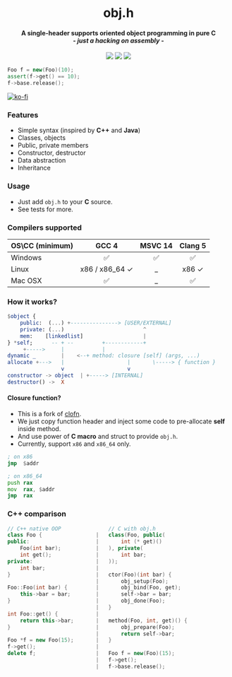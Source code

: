 <p align="center">
    <h1 align="center">obj.h</h1>
    <h4 align="center">
        A single-header supports oriented object programming in pure C
       <br>
        - <i>just a hacking on assembly</i> -
    </h4>
    <p align="center">
        <a href="https://travis-ci.org/wy3/wobj" target="_blank"><img src="https://travis-ci.org/small-c/obj.h.svg?branch=master"></a>
        <a href="#"><img src="https://img.shields.io/badge/cc-multiple-blue.svg"></a>
        <a href="#"><img src="https://img.shields.io/badge/sloc-375-lightgrey.svg"></a>
    </p>
</p>

```cpp
Foo f = new(Foo)(10);
assert(f->get() == 10);
f->base.release();
```

[![ko-fi](https://www.ko-fi.com/img/githubbutton_sm.svg)](https://ko-fi.com/L3L6W74V)

### Features
- Simple syntax (inspired by **C++** and **Java**)
- Classes, objects
- Public, private members
- Constructor, destructor
- Data abstraction
- Inheritance

### Usage

- Just add `obj.h` to your **C** source.
- See tests for more.

### Compilers supported

OS\CC (minimum)  | GCC 4 | MSVC 14 | Clang 5
:-------|:---:|:----:|:----:
Windows | ✅  | ✅   | ✅
Linux   | x86 / x86_64 ✓ | _ | x86 ✓
Mac OSX | ✅  | _    | ✅

### How it works?

```elm
$object {
    public:  (...) +---------------> [USER/EXTERNAL]
    private: (...)                         ^
    mem:    [linkedlist]                   |
} *self;      -- + --         +------------+
     +----->     |            |
dynamic _        |    <--+ method: closure [self] (args, ...)
allocate +--->   |                    |       \-----> { function }
                 v                    v
constructor -> object  | +-----> [INTERNAL]
destructor() ->  X
```
#### Closure function?
- This is a fork of [clofn](https://github.com/yulon/clofn).
- We just copy function header and inject some code to pre-allocate **self** inside method.
- And use power of **C macro** and struct to provide `obj.h`.
- Currently, support `x86` and `x86_64` only.

```asm
; on x86
jmp  $addr

; on x86_64
push rax
mov  rax, $addr
jmp  rax
```

### C++ comparison
```c++
// C++ native OOP               // C with obj.h
class Foo {                 |   class(Foo, public(
public:                     |       int (* get)()
    Foo(int bar);           |   ), private(
    int get();              |       int bar;
private:                    |   ));
    int bar;                |
}                           |   ctor(Foo)(int bar) {
                            |       obj_setup(Foo);
Foo::Foo(int bar) {         |       obj_bind(Foo, get);
    this->bar = bar;        |       self->bar = bar;
}                           |       obj_done(Foo);
                            |   }
int Foo::get() {            |
    return this->bar;       |   method(Foo, int, get)() {
}                           |       obj_prepare(Foo);
                            |       return self->bar;
Foo *f = new Foo(15);       |   }
f->get();                   |
delete f;                   |   Foo f = new(Foo)(15);
                            |   f->get();
                            |   f->base.release();
```
